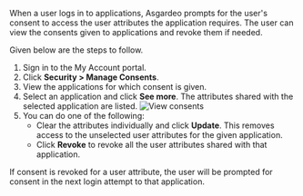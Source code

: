 
When a user logs in to applications, Asgardeo prompts for the user's consent to access the user attributes the application requires. The user can view the consents given to applications and revoke them if needed.

Given below are the steps to follow.

1. Sign in to the My Account portal.
2. Click **Security > Manage Consents**.
3. View the applications for which consent is given.
4. Select an application and click **See more**. The attributes shared with the selected application are listed.
   <img :src="$withBase('/assets/img/guides/organization/self-service/myaccount/view-consents.png')" alt="View consents">
5. You can do one of the following:
    - Clear the attributes individually and click **Update**. This removes access to the unselected user attributes for the given application.
    - Click **Revoke** to revoke all the user attributes shared with that application.

If consent is revoked for a user attribute, the user will be prompted for consent in the next login attempt to that application.

